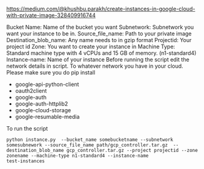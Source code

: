 https://medium.com/@khushbu.parakh/create-instances-in-google-cloud-with-private-image-328409916744

Bucket Name: Name of the bucket you want 
Subnetwork: Subnetwork you want your instance to be in. 
Source_file_name: Path to your private image
Destination_blob_name: Any name needs to in gzip format 
Projectid: Your project id
Zone: You want to create your instance in
Machine Type: Standard machine type with 4 vCPUs and 15 GB of memory. (n1-standard4)
Instance-name: Name of your instance
Before running the script edit the network details in script. To whatever network you have in your cloud. 
Please make sure you do pip install 

- google-api-python-client
- oauth2client
- google-auth
- google-auth-httplib2
- google-cloud-storage
- google-resumable-media

To run the script 

```
python instance.py  --bucket_name somebucketname --subnetwork somesubnework --source_file_name path/gcp_controller.tar.gz  --destination_blob_name gcp_controller.tar.gz --project projectid --zone zonename --machine-type n1-standard4 --instance-name
test-instances
```
